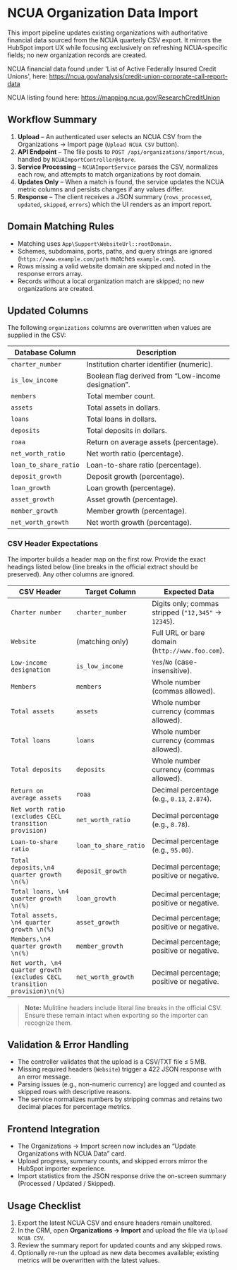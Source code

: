 # NCUA Organization Data Import

This import pipeline updates existing organizations with authoritative financial data sourced from the NCUA quarterly CSV export. It mirrors the HubSpot import UX while focusing exclusively on refreshing NCUA-specific fields; no new organization records are created.

NCUA financial data found under 'List of Active Federally Insured Credit Unions', here:
https://ncua.gov/analysis/credit-union-corporate-call-report-data

NCUA listing found here:
https://mapping.ncua.gov/ResearchCreditUnion

## Workflow Summary

1. **Upload** – An authenticated user selects an NCUA CSV from the Organizations → Import page (`Upload NCUA CSV` button).
2. **API Endpoint** – The file posts to `POST /api/organizations/import/ncua`, handled by `NCUAImportController@store`.
3. **Service Processing** – `NCUAImportService` parses the CSV, normalizes each row, and attempts to match organizations by root domain.
4. **Updates Only** – When a match is found, the service updates the NCUA metric columns and persists changes if any values differ.
5. **Response** – The client receives a JSON summary (`rows_processed`, `updated`, `skipped`, `errors`) which the UI renders as an import report.

## Domain Matching Rules

-   Matching uses `App\Support\WebsiteUrl::rootDomain`.
-   Schemes, subdomains, ports, paths, and query strings are ignored (`https://www.example.com/path` matches `example.com`).
-   Rows missing a valid website domain are skipped and noted in the response errors array.
-   Records without a local organization match are skipped; no new organizations are created.

## Updated Columns

The following `organizations` columns are overwritten when values are supplied in the CSV:

| Database Column       | Description                                         |
| --------------------- | --------------------------------------------------- |
| `charter_number`      | Institution charter identifier (numeric).           |
| `is_low_income`       | Boolean flag derived from “Low-income designation”. |
| `members`             | Total member count.                                 |
| `assets`              | Total assets in dollars.                            |
| `loans`               | Total loans in dollars.                             |
| `deposits`            | Total deposits in dollars.                          |
| `roaa`                | Return on average assets (percentage).              |
| `net_worth_ratio`     | Net worth ratio (percentage).                       |
| `loan_to_share_ratio` | Loan-to-share ratio (percentage).                   |
| `deposit_growth`      | Deposit growth (percentage).                        |
| `loan_growth`         | Loan growth (percentage).                           |
| `asset_growth`        | Asset growth (percentage).                          |
| `member_growth`       | Member growth (percentage).                         |
| `net_worth_growth`    | Net worth growth (percentage).                      |

### CSV Header Expectations

The importer builds a header map on the first row. Provide the exact headings listed below (line breaks in the official extract should be preserved). Any other columns are ignored.

| CSV Header                                                                | Target Column         | Expected Data                                        |
| ------------------------------------------------------------------------- | --------------------- | ---------------------------------------------------- |
| `Charter number`                                                          | `charter_number`      | Digits only; commas stripped (`"12,345"` → `12345`). |
| `Website`                                                                 | (matching only)       | Full URL or bare domain (`http://www.foo.com`).      |
| `Low-income designation`                                                  | `is_low_income`       | `Yes`/`No` (case-insensitive).                       |
| `Members`                                                                 | `members`             | Whole number (commas allowed).                       |
| `Total assets`                                                            | `assets`              | Whole number currency (commas allowed).              |
| `Total loans`                                                             | `loans`               | Whole number currency (commas allowed).              |
| `Total deposits`                                                          | `deposits`            | Whole number currency (commas allowed).              |
| `Return on average assets`                                                | `roaa`                | Decimal percentage (e.g., `0.13`, `2.874`).          |
| `Net worth ratio (excludes CECL transition provision)`                    | `net_worth_ratio`     | Decimal percentage (e.g., `8.78`).                   |
| `Loan-to-share ratio`                                                     | `loan_to_share_ratio` | Decimal percentage (e.g., `95.00`).                  |
| `Total deposits,\n4 quarter growth \n(%)`                                 | `deposit_growth`      | Decimal percentage; positive or negative.            |
| `Total loans, \n4 quarter growth \n(%)`                                   | `loan_growth`         | Decimal percentage; positive or negative.            |
| `Total assets, \n4 quarter growth \n(%)`                                  | `asset_growth`        | Decimal percentage; positive or negative.            |
| `Members,\n4 quarter growth \n(%)`                                        | `member_growth`       | Decimal percentage; positive or negative.            |
| `Net worth, \n4 quarter growth (excludes CECL transition provision)\n(%)` | `net_worth_growth`    | Decimal percentage; positive or negative.            |

> **Note:** Mulitline headers include literal line breaks in the official CSV. Ensure these remain intact when exporting so the importer can recognize them.

## Validation & Error Handling

-   The controller validates that the upload is a CSV/TXT file ≤ 5 MB.
-   Missing required headers (`Website`) trigger a 422 JSON response with an error message.
-   Parsing issues (e.g., non-numeric currency) are logged and counted as skipped rows with descriptive reasons.
-   The service normalizes numbers by stripping commas and retains two decimal places for percentage metrics.

## Frontend Integration

-   The Organizations → Import screen now includes an “Update Organizations with NCUA Data” card.
-   Upload progress, summary counts, and skipped errors mirror the HubSpot importer experience.
-   Import statistics from the JSON response drive the on-screen summary (Processed / Updated / Skipped).

## Usage Checklist

1. Export the latest NCUA CSV and ensure headers remain unaltered.
2. In the CRM, open **Organizations → Import** and upload the file via `Upload NCUA CSV`.
3. Review the summary report for updated counts and any skipped rows.
4. Optionally re-run the upload as new data becomes available; existing metrics will be overwritten with the latest values.
